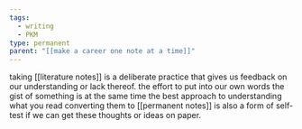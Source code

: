 ```yaml
---
tags:
  - writing
  - PKM
type: permanent
parent: "[[make a career one note at a time]]"
---
```

taking [[literature notes]] is a deliberate practice that gives us feedback on our understanding or lack thereof. the effort to put into our own words the gist of something is at the same time the best approach to understanding what you read converting them to [[permanent notes]] is also a form of self-test if we can get these thoughts or ideas on paper.

